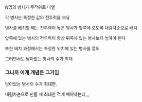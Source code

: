 *N*명의 병사가 무작위로 나열

각 병사는 특정한 값의 전투력을 보유

병사를 배치할 때는 전투력이 높은 병사가 앞쪽에 오도록 내림차순으로 배치

앞쪽에 있는 병사의 전투력이 항상 뒤쪽에 있는 병사보다 높아야 한다

또한 배치 과정에서는 특정한 위치에 있는 병사를 열외

그러면서도 남아있는 병사의 수가 최대

### 그니까 이게 개념은 그거임

남아있는 병사의 수가 최대면,

내림차순으로 만들 때 최대한 적게 빼야하는데,,,